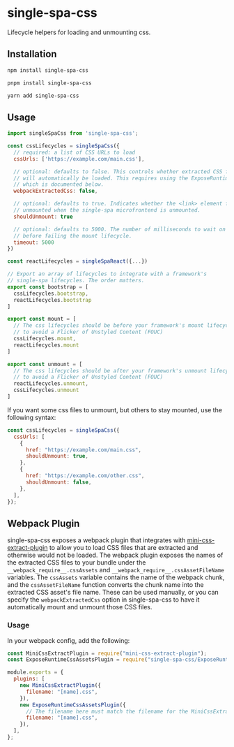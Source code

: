 # single-spa-css

Lifecycle helpers for loading and unmounting css.

## Installation

```sh
npm install single-spa-css

pnpm install single-spa-css

yarn add single-spa-css
```

## Usage

```js
import singleSpaCss from 'single-spa-css';

const cssLifecycles = singleSpaCss({
  // required: a list of CSS URLs to load
  cssUrls: ['https://example.com/main.css'],

  // optional: defaults to false. This controls whether extracted CSS files from webpack
  // will automatically be loaded. This requires using the ExposeRuntimeCssAssetsPlugin,
  // which is documented below.
  webpackExtractedCss: false,

  // optional: defaults to true. Indicates whether the <link> element for the CSS will be
  // unmounted when the single-spa microfrontend is unmounted.
  shouldUnmount: true

  // optional: defaults to 5000. The number of milliseconds to wait on the <link> to load
  // before failing the mount lifecycle.
  timeout: 5000
})

const reactLifecycles = singleSpaReact({...})

// Export an array of lifecycles to integrate with a framework's
// single-spa lifecycles. The order matters.
export const bootstrap = [
  cssLifecycles.bootstrap,
  reactLifecycles.bootstrap
]

export const mount = [
  // The css lifecycles should be before your framework's mount lifecycle,
  // to avoid a Flicker of Unstyled Content (FOUC)
  cssLifecycles.mount,
  reactLifecycles.mount
]

export const unmount = [
  // The css lifecycles should be after your framework's unmount lifecycle,
  // to avoid a Flicker of Unstyled Content (FOUC)
  reactLifecycles.unmount,
  cssLifecycles.unmount
]
```

If you want some css files to unmount, but others to stay mounted, use the following syntax:

```js
const cssLifecycles = singleSpaCss({
  cssUrls: [
    {
      href: "https://example.com/main.css",
      shouldUnmount: true,
    },
    {
      href: "https://example.com/other.css",
      shouldUnmount: false,
    },
  ],
});
```

## Webpack Plugin

single-spa-css exposes a webpack plugin that integrates with [mini-css-extract-plugin](https://github.com/webpack-contrib/mini-css-extract-plugin) to allow you to load CSS files that are extracted and otherwise would not be loaded. The webpack plugin exposes the names of the extracted CSS files to your bundle under the `__webpack_require__.cssAssets` and `__webpack_require__.cssAssetFileName` variables. The `cssAssets` variable contains the name of the webpack chunk, and the `cssAssetFileName` function converts the chunk name into the extracted CSS asset's file name. These can be used manually, or you can specify the `webpackExtractedCss` option in single-spa-css to have it automatically mount and unmount those CSS files.

### Usage

In your webpack config, add the following:

```js
const MiniCssExtractPlugin = require("mini-css-extract-plugin");
const ExposeRuntimeCssAssetsPlugin = require("single-spa-css/ExposeRuntimeCssAssetsPlugin.cjs");

module.exports = {
  plugins: [
    new MiniCssExtractPlugin({
      filename: "[name].css",
    }),
    new ExposeRuntimeCssAssetsPlugin({
      // The filename here must match the filename for the MiniCssExtractPlugin
      filename: "[name].css",
    }),
  ],
};
```
